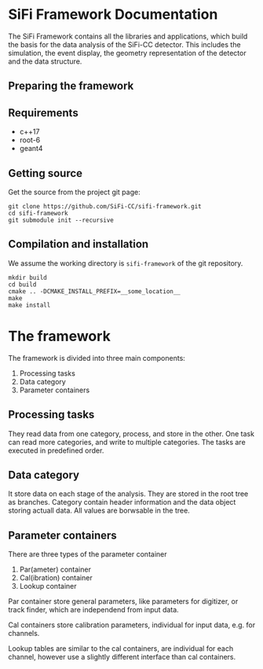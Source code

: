 SiFi Framework Documentation
==============================

The SiFi Framework contains all the libraries and applications,
which build the basis for the data analysis of the SiFi-CC detector.
This includes the simulation, the event display, the geometry representation of
the detector and the data structure.

Preparing the framework
-----------------------

## Requirements

* c++17
* root-6
* geant4

## Getting source

Get the source from the project git page:

    git clone https://github.com/SiFi-CC/sifi-framework.git
    cd sifi-framework
    git submodule init --recursive

## Compilation and installation

We assume the working directory is `sifi-framework` of the git repository.

    mkdir build
    cd build
    cmake .. -DCMAKE_INSTALL_PREFIX=__some_location__
    make
    make install

# The framework

The framework is divided into three main components:

1. Processing tasks
2. Data category
3. Parameter containers

## Processing tasks

They read data from one category, process, and store in the other. One task can read more categories, and write to multiple categories. The tasks are executed in predefined order.

## Data category

It store data on each stage of the analysis. They are stored in the root tree as branches. Category contain header information and the data object storing actuall data. All values are borwsable in the tree.

## Parameter containers

There are three types of the parameter container

1. Par(ameter) container
2. Cal(ibration) container
3. Lookup container

Par container store general parameters, like parameters for digitizer, or track finder, which are independend from input data.

Cal containers store calibration parameters, individual for input data, e.g. for channels.

Lookup tables are similar to the cal containers, are individual for each channel, however use a slightly different interface than cal containers.
